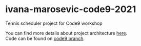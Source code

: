 # ivana-marosevic-code9-2021
Tennis scheduler project for Code9 workshop  

You can find more details about project architecture [here](https://github.com/Ivana98/ivana-marosevic-code9-2021/pull/1).  
Code can be found on [code9 branch](https://github.com/Ivana98/ivana-marosevic-code9-2021/tree/code9).
